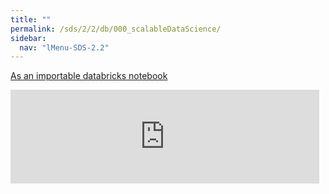 ```yaml
---
title: ""
permalink: /sds/2/2/db/000_scalableDataScience/
sidebar:
  nav: "lMenu-SDS-2.2"
---
```


[As an importable databricks notebook](https://lamastex.github.io/scalable-data-science/sds/2/2/db/000_scalableDataScience.html)

<iframe src="https://lamastex.github.io/scalable-data-science/sds/2/2/db/000_scalableDataScience.html" width=98% frameborder="0"></iframe>
